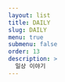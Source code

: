 ```yaml
---
layout: list
title: DAILY
slug: DAILY
menu: true
submenu: false
order: 13
description: >
  일상 이야기
---
```

